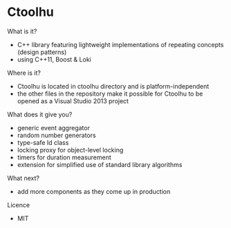 Ctoolhu
=======

What is it?

- C++ library featuring lightweight implementations of repeating concepts (design patterns)
- using C++11, Boost &amp; Loki

Where is it?

- Ctoolhu is located in ctoolhu directory and is platform-independent
- the other files in the repository make it possible for Ctoolhu to be opened as a Visual Studio 2013 project

What does it give you?

- generic event aggregator
- random number generators
- type-safe Id class
- locking proxy for object-level locking
- timers for duration measurement
- extension for simplified use of standard library algorithms

What next?

- add more components as they come up in production

Licence

- MIT
